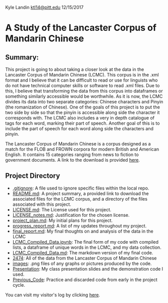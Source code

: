 Kyle Landin ktl14@pitt.edu 12/15/2017
# A Study of the Lancaster Corpus of Mandarin Chinese
## Summary:
This project is going to about taking a closer look at the data in the Lancaster Corpus of Mandarin Chinese (LCMC). This corpus is in the .xml format and I believe that it can be difficult to read or use for linguists who do not have technical computer skills or software to read .xml files. Due to this, I believe that transforming the data from this corpus into dataframes or something similarly accessible would be worthwhile. As it is now, the LCMC divides its data into two separate categories: Chinese characters and Pinyin (the romanization of Chinese). One of the goals of this project is to put the two side by side so that the pinyin is accessible along side the character it corresponds with. The LCMC also includes a very in depth catalogue of tags for each word, marking their part of speech. Another goal of this is to include the part of speech for each word along side the characters and pinyin.

The Lancaster Corpus of Mandarin Chinese is a corpus designed as a match for the FLOB and FROWN corpora for modern British and American English. It contains 15 categories ranging from news to fiction to government documents. A link to the download is provided [here](http://ota.ox.ac.uk/headers/2474.xml).

## Project Directory
- [.gitignore](https://github.com/Data-Science-for-Linguists/Study_of_the_LCMC/.gitignore): A file used to ignore specific files within the local repo.
- [README.md](https://github.com/Data-Science-for-Linguists/Study_of_the_LCMC/README.md): A project summary, a provided link to download the associated files for the LCMC corpus, and a directory of the files associated with this project.
- [LICENSE.md](https://github.com/Data-Science-for-Linguists/Study_of_the_LCMC/LICENSE.md): The License used for this project.
- [LICENSE_notes.md](https://github.com/Data-Science-for-Linguists/Study_of_the_LCMC/LICENSE_notes.md): Justification for the chosen license.
- [project_plan.md](https://github.com/Data-Science-for-Linguists/Study_of_the_LCMC/project_plan.md): My initial plans for this project.
- [progress_report.md](https://github.com/Data-Science-for-Linguists/Study_of_the_LCMC/progress_report.md): A list of my updates throughout my project.
- [final_report.md](https://github.com/Data-Science-for-Linguists/Study_of_the_LCMC/final_report.md): My final thoughts on and analysis of the data in the LCMC
- [LCMC_Compiled_Data.ipynb](https://github.com/Data-Science-for-Linguists/Study_of_the_LCMC/LCMC_Compiled_Data.ipynb): The final form of my code with compiled lists, a dataframe of unique words in the LCMC, and my data collection.
- [LCMC_Compiled_Data.md](https://github.com/Data-Science-for-Linguists/Study_of_the_LCMC/LCMC_Compiled_Data.md): The markdown version of my final code.
- [2474](https://github.com/Data-Science-for-Linguists/Study_of_the_LCMC/tree/master/2474): All of the data from the Lancaster Corpus of Mandarin Chinese
- [images](https://github.com/Data-Science-for-Linguists/Study_of_the_LCMC/tree/master/images): .png files of any graphs or pictures produced by the code.
- [Presentation](https://github.com/Data-Science-for-Linguists/Study_of_the_LCMC/tree/master/Presentation): My class presentation slides and the demonstration code I used.
- [Previous_Code](https://github.com/Data-Science-for-Linguists/Study_of_the_LCMC/tree/master/Previous_Code): Practice and discarded code from early in the project cycle.

You can visit my visitor's log by clicking [here](https://github.com/Data-Science-for-Linguists/Shared-Repo/blob/master/todo10_visitors_log/visitors_log_KyleLandin.md).
